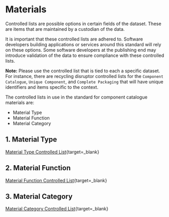 # Materials

Controlled lists are possible options in certain fields of the dataset. These are items that are maintained by a custodian of the data.

It is important that these controlled lists are adhered to. Software developers building applications or services around this standard will rely on these options. Some software developers at the publishing end may introduce validation of the data to ensure compliance with these controlled lists.

**Note:** Please use the controlled list that is tied to each a specific dataset. For instance, there are recycling disruptor controlled lists for the `Component Catalogue`, `Unique Component`, and `Complete Packaging` that will have unique identifiers and items specific to the context.

The controlled lists in use in the standard for component catalogue materials are:

* Material Type
* Material Function
* Material Category

## 1. Material Type

[Material Type Controlled List](https://github.com/OpenDataManchester/PPP/blob/main/docs/5_Controlled_Lists/5_2_1_Material_Type.csv){target=_blank}

## 2. Material Function

[Material Function Controlled List](https://github.com/OpenDataManchester/PPP/blob/main/docs/5_Controlled_Lists/5_2_2_Material_Function.csv){target=_blank}

## 3. Material Category

[Material Category Controlled List](https://github.com/OpenDataManchester/PPP/blob/main/docs/5_Controlled_Lists/5_2_3_Material_Category.csv){target=_blank}
